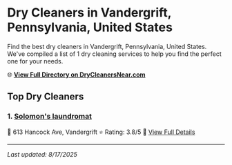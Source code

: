 # Dry Cleaners in Vandergrift, Pennsylvania, United States

Find the best dry cleaners in Vandergrift, Pennsylvania, United States. We've compiled a list of 1 dry cleaning services to help you find the perfect one for your needs.

🌐 **[View Full Directory on DryCleanersNear.com](https://drycleanersnear.com/city/US/Pennsylvania/Vandergrift)**

## Top Dry Cleaners

### 1. [Solomon's laundromat](https://drycleanersnear.com/dryCleaner/686735c9bb1702f4ee39b33b/solomon-s-laundromat)
📍 613 Hancock Ave, Vandergrift
⭐ Rating: 3.8/5
🔗 [View Full Details](https://drycleanersnear.com/dryCleaner/686735c9bb1702f4ee39b33b/solomon-s-laundromat)


---

*Last updated: 8/17/2025*
